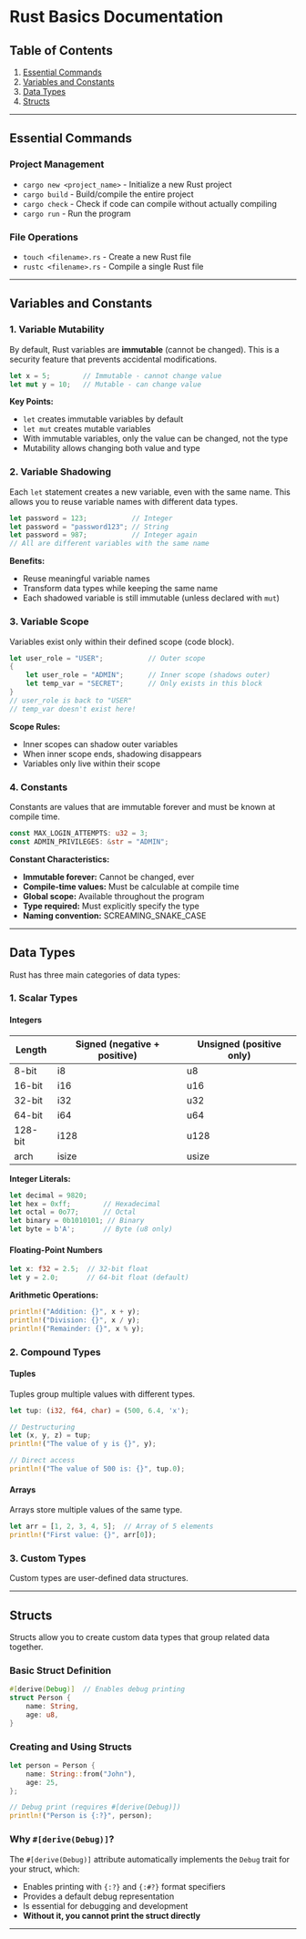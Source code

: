 # Rust Basics Documentation

## Table of Contents
1. [Essential Commands](#essential-commands)
2. [Variables and Constants](#variables-and-constants)
3. [Data Types](#data-types)
4. [Structs](#structs)

---

## Essential Commands

### Project Management
- `cargo new <project_name>` - Initialize a new Rust project
- `cargo build` - Build/compile the entire project
- `cargo check` - Check if code can compile without actually compiling
- `cargo run` - Run the program

### File Operations
- `touch <filename>.rs` - Create a new Rust file
- `rustc <filename>.rs` - Compile a single Rust file

---

## Variables and Constants

### 1. Variable Mutability

By default, Rust variables are **immutable** (cannot be changed). This is a security feature that prevents accidental modifications.

```rust
let x = 5;        // Immutable - cannot change value
let mut y = 10;   // Mutable - can change value
```

**Key Points:**
- `let` creates immutable variables by default
- `let mut` creates mutable variables
- With immutable variables, only the value can be changed, not the type
- Mutability allows changing both value and type

### 2. Variable Shadowing

Each `let` statement creates a new variable, even with the same name. This allows you to reuse variable names with different data types.

```rust
let password = 123;           // Integer
let password = "password123"; // String
let password = 987;           // Integer again
// All are different variables with the same name
```

**Benefits:**
- Reuse meaningful variable names
- Transform data types while keeping the same name
- Each shadowed variable is still immutable (unless declared with `mut`)

### 3. Variable Scope

Variables exist only within their defined scope (code block).

```rust
let user_role = "USER";           // Outer scope
{
    let user_role = "ADMIN";      // Inner scope (shadows outer)
    let temp_var = "SECRET";      // Only exists in this block
}
// user_role is back to "USER"
// temp_var doesn't exist here!
```

**Scope Rules:**
- Inner scopes can shadow outer variables
- When inner scope ends, shadowing disappears
- Variables only live within their scope

### 4. Constants

Constants are values that are immutable forever and must be known at compile time.

```rust
const MAX_LOGIN_ATTEMPTS: u32 = 3;
const ADMIN_PRIVILEGES: &str = "ADMIN";
```

**Constant Characteristics:**
- **Immutable forever:** Cannot be changed, ever
- **Compile-time values:** Must be calculable at compile time
- **Global scope:** Available throughout the program
- **Type required:** Must explicitly specify the type
- **Naming convention:** SCREAMING_SNAKE_CASE

---

## Data Types

Rust has three main categories of data types:

### 1. Scalar Types

#### Integers
| Length  | Signed (negative + positive) | Unsigned (positive only) |
|---------|------------------------------|--------------------------|
| 8-bit   | i8                          | u8                       |
| 16-bit  | i16                         | u16                      |
| 32-bit  | i32                         | u32                      |
| 64-bit  | i64                         | u64                      |
| 128-bit | i128                        | u128                     |
| arch    | isize                       | usize                    |

**Integer Literals:**
```rust
let decimal = 9820;
let hex = 0xff;        // Hexadecimal
let octal = 0o77;      // Octal
let binary = 0b1010101; // Binary
let byte = b'A';       // Byte (u8 only)
```

#### Floating-Point Numbers
```rust
let x: f32 = 2.5;  // 32-bit float
let y = 2.0;       // 64-bit float (default)
```

**Arithmetic Operations:**
```rust
println!("Addition: {}", x + y);
println!("Division: {}", x / y);
println!("Remainder: {}", x % y);
```

### 2. Compound Types

#### Tuples
Tuples group multiple values with different types.

```rust
let tup: (i32, f64, char) = (500, 6.4, 'x');

// Destructuring
let (x, y, z) = tup;
println!("The value of y is {}", y);

// Direct access
println!("The value of 500 is: {}", tup.0);
```

#### Arrays
Arrays store multiple values of the same type.

```rust
let arr = [1, 2, 3, 4, 5];  // Array of 5 elements
println!("First value: {}", arr[0]);
```

### 3. Custom Types

Custom types are user-defined data structures.

---

## Structs

Structs allow you to create custom data types that group related data together.

### Basic Struct Definition

```rust
#[derive(Debug)]  // Enables debug printing
struct Person {
    name: String,
    age: u8,
}
```

### Creating and Using Structs

```rust
let person = Person {
    name: String::from("John"),
    age: 25,
};

// Debug print (requires #[derive(Debug)])
println!("Person is {:?}", person);
```

### Why `#[derive(Debug)]`?

The `#[derive(Debug)]` attribute automatically implements the `Debug` trait for your struct, which:
- Enables printing with `{:?}` and `{:#?}` format specifiers 
- Provides a default debug representation
- Is essential for debugging and development
- **Without it, you cannot print the struct directly**

---
